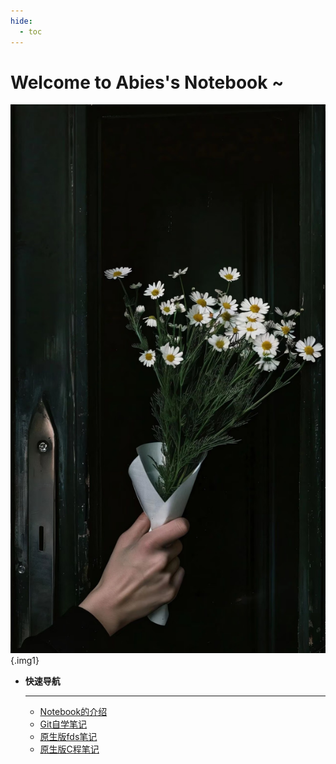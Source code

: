 ```yaml
---
hide:
  - toc
---
```


# Welcome to Abies's Notebook ~

<div class="grid cards" markdown>

![示例](images/flower-dark.jpg){.img1}

-   __快速导航__

    ---

    - [Notebook的介绍](介绍/Notebook介绍.md) 
    - [Git自学笔记](自学记录/Git/git.md)
    - [原生版fds笔记](课程笔记/数据结构基础/fdsNote.md)
    - [原生版C程笔记](课程笔记/C语言程序设计/CNote.md)

</div>

